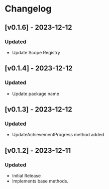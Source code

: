 # Changelog

## [v0.1.6] - 2023-12-12

### Updated

+  Update Scope Registry


## [v0.1.4] - 2023-12-12

### Updated

+  Update package name

## [v0.1.3] - 2023-12-12

### Updated

+  UpdateAchievementProgress method added


## [v0.1.2] - 2023-12-11

### Updated

+  Initial Release
+  Implements base methods. 